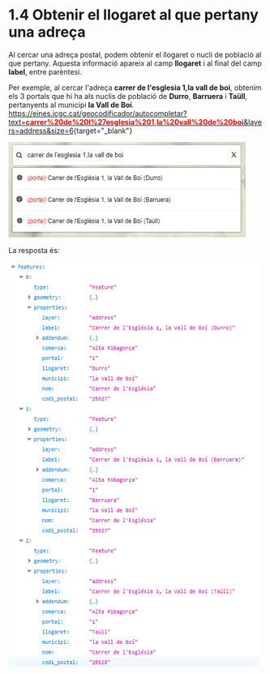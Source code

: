 # 1.4 Obtenir el llogaret al que pertany una adreça
Al cercar una adreça postal, podem obtenir el llogaret o nucli de població al que pertany. Aquesta informació apareix al camp **llogaret** i al final del camp **label**, entre parèntesi.

Per exemple, al cercar l'adreça **carrer de l'esglesia 1,la vall de boi**, obtenim els 3 portals que hi ha als nuclis de població de **Durro**, **Barruera** i **Taüll**, pertanyents al municipi **la Vall de Boí**.
[https://eines.icgc.cat/geocodificador/autocompletar?text=<span style="color:red">**carrer%20de%20l%27esglesia%201,la%20vall%20de%20boi**</span>&layers=address&size=6](https://eines.icgc.cat/geocodificador/autocompletar?text=carrer%20de%20l%27esglesia%201,la%20vall%20de%20boi&layers=address&size=6){target="_blank"}

![](img/llogaret1.png)

La resposta és:

 ![](img/llogaret.png)